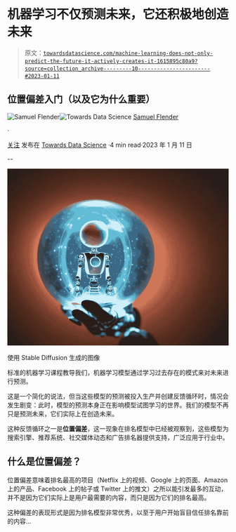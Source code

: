 # 机器学习不仅预测未来，它还积极地创造未来

> 原文：[`towardsdatascience.com/machine-learning-does-not-only-predict-the-future-it-actively-creates-it-1615895c80a9?source=collection_archive---------10-----------------------#2023-01-11`](https://towardsdatascience.com/machine-learning-does-not-only-predict-the-future-it-actively-creates-it-1615895c80a9?source=collection_archive---------10-----------------------#2023-01-11)

## 位置偏差入门（以及它为什么重要）

[](https://medium.com/@samuel.flender?source=post_page-----1615895c80a9--------------------------------)![Samuel Flender](https://medium.com/@samuel.flender?source=post_page-----1615895c80a9--------------------------------)[](https://towardsdatascience.com/?source=post_page-----1615895c80a9--------------------------------)![Towards Data Science](https://towardsdatascience.com/?source=post_page-----1615895c80a9--------------------------------) [Samuel Flender](https://medium.com/@samuel.flender?source=post_page-----1615895c80a9--------------------------------)

·

[关注](https://medium.com/m/signin?actionUrl=https%3A%2F%2Fmedium.com%2F_%2Fsubscribe%2Fuser%2Fce56d9dcd568&operation=register&redirect=https%3A%2F%2Ftowardsdatascience.com%2Fmachine-learning-does-not-only-predict-the-future-it-actively-creates-it-1615895c80a9&user=Samuel+Flender&userId=ce56d9dcd568&source=post_page-ce56d9dcd568----1615895c80a9---------------------post_header-----------) 发布在 [Towards Data Science](https://towardsdatascience.com/?source=post_page-----1615895c80a9--------------------------------) ·4 min read·2023 年 1 月 11 日

--

[](https://medium.com/m/signin?actionUrl=https%3A%2F%2Fmedium.com%2F_%2Fbookmark%2Fp%2F1615895c80a9&operation=register&redirect=https%3A%2F%2Ftowardsdatascience.com%2Fmachine-learning-does-not-only-predict-the-future-it-actively-creates-it-1615895c80a9&source=-----1615895c80a9---------------------bookmark_footer-----------)![](img/d5f8f135bbb8c7670a8290bcd5c6cea9.png)

使用 Stable Diffusion 生成的图像

标准的机器学习课程教导我们，机器学习模型通过学习过去存在的模式来对未来进行预测。

这是一个简化的说法，但当这些模型的预测被投入生产并创建反馈循环时，情况会发生剧变：此时，模型的预测本身正在影响模型试图学习的世界。我们的模型不再只是预测未来，它们实际上在创造未来。

这种反馈循环之一是**位置偏差**，这一现象在排名模型中已经被观察到，这些模型为搜索引擎、推荐系统、社交媒体动态和广告排名器提供支持，广泛应用于行业中。

## 什么是位置偏差？

位置偏差意味着排名最高的项目（Netflix 上的视频、Google 上的页面、Amazon 上的产品、Facebook 上的帖子或 Twitter 上的推文）之所以能引发最多的互动，并不是因为它们实际上是用户最需要的内容，而只是因为它们的排名最高。

这种偏差的表现形式是因为排名模型非常优秀，以至于用户开始盲目信任排名靠前的内容…
